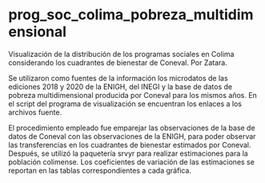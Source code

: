 # prog_soc_colima_pobreza_multidimensional
Visualización de la distribución de los programas sociales en Colima considerando los cuadrantes de bienestar de Coneval.
Por Zatara.

Se utilizaron como fuentes de la información los microdatos de las ediciones 2018 y 2020 de la ENIGH, del INEGI y la base de datos de pobreza multidimensional producida por Coneval para los mismos años. En el script del programa de visualización se encuentran los enlaces a los archivos fuente.

El procedimiento empleado fue emparejar las observaciones de la base de datos de Coneval con las observaciones de la ENIGH, para poder observar las transferencias en los cuadrantes de bienestar estimados por Coneval. Después, se utilizó la paquetería srvyr para realizar estimaciones para la población colimense. Los coeficientes de variación de las estimaciones se reportan en las tablas correspondientes a cada gráfica.
